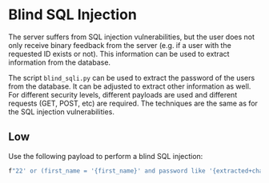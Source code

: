 # Blind SQL Injection

The server suffers from SQL injection vulnerabilities, but the user does not only receive binary feedback from the server
(e.g. if a user with the requested ID exists or not).
This information can be used to extract information from the database.

The script `blind_sqli.py` can be used to extract the password of the users from the database.
It can be adjusted to extract other information as well.
For different security levels, different payloads are used and different requests (GET, POST, etc) are required.
The techniques are the same as for the SQL injection vulnerabilities.

## Low
Use the following payload to perform a blind SQL injection:
```bash
f"22' or (first_name = '{first_name}' and password like '{extracted+char}%'); -- "
```
